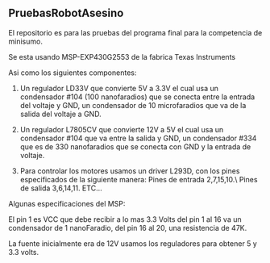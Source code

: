 ## PruebasRobotAsesino
El repositorio es para las pruebas del programa final para la competencia de minisumo.

Se esta usando MSP-EXP430G2553 de la fabrica Texas Instruments

Asi como los siguientes componentes: 

1. Un regulador LD33V que convierte 5V a 3.3V el cual usa un condensador #104 (100 nanofaradios) que se conecta entre la entrada del voltaje y GND, un condensador de 10 microfaradios que va de la salida del voltaje a GND. 

2. Un regulador L7805CV que convierte 12V a 5V el cual usa un condensador #104 que va entre la salida y GND, un condensador #334 que es de 330 nanofaradios que se conecta con GND y la entrada de voltaje. 

3. Para controlar los motores usamos un driver L293D, con los pines especificados de la siguiente manera:
   Pines de entrada 2,7,15,10.\\
   Pines de salida 3,6,14,11.
ETC...


Algunas especificaciones del MSP:

El pin 1 es VCC que debe recibir a lo mas 3.3 Volts del pin 1 al 16 va un condensador de 1 nanoFaradio, del pin 16 al 20, una resistencia de 47K.

La fuente inicialmente era de 12V usamos los reguladores para obtener 5 y 3.3 volts.
